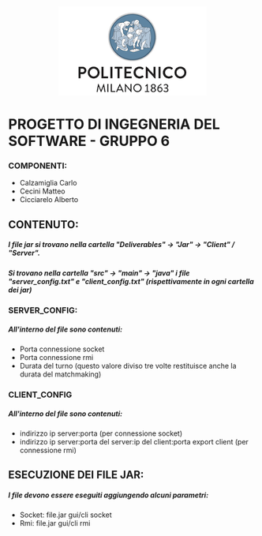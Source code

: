 <p align="center"> 
<img src="polimi_logo.png">
</p>

# PROGETTO DI INGEGNERIA DEL SOFTWARE - GRUPPO 6

### COMPONENTI:
- Calzamiglia Carlo
- Cecini Matteo
- Cicciarelo Alberto

## CONTENUTO:

##### I file jar si trovano nella cartella "Deliverables" -> "Jar" -> "Client" / "Server".
##### Si trovano nella cartella "src" -> "main" -> "java" i file "server_config.txt" e "client_config.txt" (rispettivamente in ogni cartella dei jar)

### SERVER_CONFIG:
##### All'interno del file sono contenuti:
- Porta connessione socket
- Porta connessione rmi
- Durata del turno (questo valore diviso tre volte restituisce anche la durata del matchmaking)

### CLIENT_CONFIG
##### All'interno del file sono contenuti:
- indirizzo ip server:porta (per connessione socket)
- indirizzo ip server:porta del server:ip del client:porta export client (per connessione rmi)


## ESECUZIONE DEI FILE JAR:
##### I file devono essere eseguiti aggiungendo alcuni parametri:
- Socket: file.jar gui/cli socket
- Rmi: file.jar gui/cli rmi
